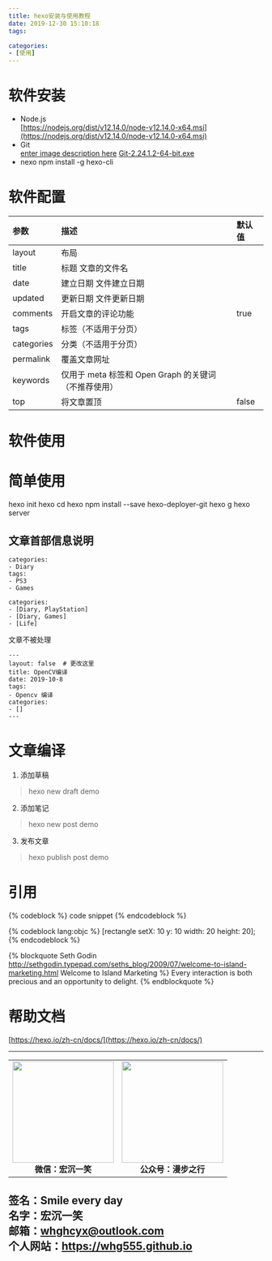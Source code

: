 ```yaml
---
title: hexo安装与使用教程
date: 2019-12-30 15:10:18
tags:

categories:
- [使用]
---
```




# 软件安装 #
- Node.js   
[https://nodejs.org/dist/v12.14.0/node-v12.14.0-x64.msi](https://nodejs.org/dist/v12.14.0/node-v12.14.0-x64.msi)    
- Git  
[enter image description here](https://git-scm.com) 
[Git-2.24.1.2-64-bit.exe](https://github.com/git-for-windows/git/releases/download/v2.24.1.windows.2/Git-2.24.1.2-64-bit.exe)
- nexo
npm install -g hexo-cli

# 软件配置 #

参数|	描述|	默认值
:-|:-|:-
layout	|布局	
title	|标题	文章的文件名
date	|建立日期	文件建立日期
updated	|更新日期	文件更新日期
comments	|开启文章的评论功能	|true
tags	|标签（不适用于分页）	
categories	|分类（不适用于分页）	
permalink	|覆盖文章网址	
keywords	|仅用于 meta 标签和 Open Graph 的关键词（不推荐使用）	
top |将文章置顶 | false

# 软件使用 #



# 简单使用 #
hexo init hexo
cd hexo
npm install --save hexo-deployer-git
hexo g
hexo server
## 文章首部信息说明 ##
```
categories:
- Diary
tags:
- PS3
- Games

categories:
- [Diary, PlayStation]
- [Diary, Games]
- [Life]
```

文章不被处理

```
---
layout: false  # 更改这里
title: OpenCV编译  
date: 2019-10-8 
tags: 
- Opencv 编译
categories:
- []
---
```

# 文章编译 #
1. 添加草稿
>hexo new draft demo

2. 添加笔记
>hexo new post demo

3. 发布文章
>hexo publish post demo

# 引用 #
{% codeblock %}
code snippet
{% endcodeblock %}

{% codeblock lang:objc %}
[rectangle setX: 10 y: 10 width: 20 height: 20];
{% endcodeblock %}

{% blockquote Seth Godin http://sethgodin.typepad.com/seths_blog/2009/07/welcome-to-island-marketing.html Welcome to Island Marketing %}
Every interaction is both precious and an opportunity to delight.
{% endblockquote %}

# 帮助文档  #
[https://hexo.io/zh-cn/docs/](https://hexo.io/zh-cn/docs/)

---
<center>
<table>
    <tr>
        <td >
            <center>
                <img src="https://i.loli.net/2020/01/08/CJz85Sbal6M7EOV.png" width="200"/>
            </center>
            <center style="font-weight:900">
                微信：宏沉一笑
            </center>
        </td>
        <td >
            <center>
                <img src="https://i.loli.net/2020/01/08/veq2DSphHME9KPV.jpg" width="200"/>
            </center>
            <center style="font-weight:900">
                公众号：漫步之行
            </center>
        </td>
    </tr>
</table>
</center>


**签名：Smile every day**    
**名字：宏沉一笑**   
**邮箱：whghcyx@outlook.com**  
**个人网站：https://whg555.github.io**  
---